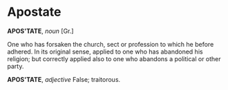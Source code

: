 # Apostate

**APOS'TATE**, _noun_ \[Gr.\]

One who has forsaken the church, sect or profession to which he before adhered. In its original sense, applied to one who has abandoned his religion; but correctly applied also to one who abandons a political or other party.

**APOS'TATE**, _adjective_ False; traitorous.